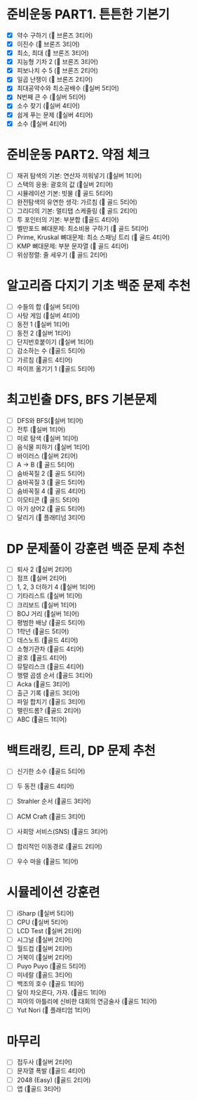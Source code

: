 # 준비운동 PART1. 튼튼한 기본기

- [x] 약수 구하기 (🥉 브론즈 3티어)
- [x] 이진수 (🥉 브론즈 3티어)
- [x] 최소, 최대 (🥉 브론즈 3티어)
- [x] 지능형 기차 2 (🥉 브론즈 3티어)
- [x] 피보나치 수 5 (🥉 브론즈 2티어)
- [x] 일곱 난쟁이 (🥉 브론즈 2티어)
- [x] 최대공약수와 최소공배수 (🥈실버 5티어)
- [x] N번째 큰 수 (🥈실버 5티어)
- [x] 소수 찾기 (🥈실버 4티어)
- [x] 쉽게 푸는 문제 (🥈실버 4티어)
- [x] 소수 (🥈실버 4티어)

# 준비운동 PART2. 약점 체크

- [ ] 재귀 탐색의 기본: 연산자 끼워넣기 (🥈실버 1티어)
- [ ] 스택의 응용: 괄호의 값 (🥈실버 2티어)
- [ ] 시뮬레이션 기본: 빗물 (🥇 골드 5티어)
- [ ] 완전탐색의 유연한 생각: 가르침 (🥇 골드 5티어)
- [ ] 그리디의 기본: 멀티탭 스케줄링 (🥇 골드 2티어)
- [ ] 투 포인터의 기본: 부분합 (🥇골드 4티어)
- [ ] 벨만포드 뼈대문제: 최소비용 구하기 (🥇 골드 5티어)
- [ ] Prime, Kruskal 뼈대문제: 최소 스패닝 트리 (🥇 골드 4티어)
- [ ] KMP 뼈대문제: 부분 문자열 (🥇 골드 4티어)
- [ ] 위상정렬: 줄 세우기 (🥇 골드 2티어)

# 알고리즘 다지기 기초 백준 문제 추천

- [ ] 수들의 합 (🥈실버 5티어)
- [ ] 사탕 게임 (🥈실버 4티어)
- [ ] 동전 1 (🥈실버 1티어)
- [ ] 동전 2 (🥈실버 1티어)
- [ ] 단지번호붙이기 (🥈실버 1티어)
- [ ] 감소하는 수 (🥇골드 5티어)
- [ ] 가르침 (🥇골드 4티어)
- [ ] 파이프 옮기기 1 (🥇골드 5티어)

# 최고빈출 DFS, BFS 기본문제

- [ ] DFS와 BFS(🥈실버 1티어)
- [ ] 전투 (🥈실버 1티어)
- [ ] 미로 탐색 (🥈실버 1티어)
- [ ] 음식물 피하기 (🥈실버 1티어)
- [ ] 바이러스 (🥈실버 2티어)
- [ ] A → B (🥇 골드 5티어)
- [ ] 숨바꼭질 2 (🥇 골드 5티어)
- [ ] 숨바꼭질 3 (🥇 골드 5티어)
- [ ] 숨바꼭질 4 (🥇 골드 4티어)
- [ ] 이모티콘 (🥇 골드 5티어)
- [ ] 아기 상어2 (🥇 골드 5티어)
- [ ] 달리기 (🏅 플래티넘 3티어)

# DP 문제풀이 강훈련 백준 문제 추천

- [ ] 퇴사 2 (🥈실버 2티어)
- [ ] 점프 (🥈실버 2티어)
- [ ] 1, 2, 3 더하기 4 (🥈실버 1티어)
- [ ] 기타리스트 (🥈실버 1티어)
- [ ] 크리보드 (🥈실버 1티어)
- [ ] BOJ 거리 (🥈실버 1티어)
- [ ] 평범한 배낭 (🥇골드 5티어)
- [ ] 1학년 (🥇골드 5티어)
- [ ] 데스노트 (🥇골드 4티어)
- [ ] 소형기관차 (🥇골드 4티어)
- [ ] 괄호 (🥇골드 4티어)
- [ ] 뮤탈리스크 (🥇골드 4티어)
- [ ] 행렬 곱셈 순서 (🥇골드 3티어)
- [ ] Acka (🥇골드 3티어)
- [ ] 출근 기록 (🥇골드 3티어)
- [ ] 파일 합치기 (🥇골드 3티어)
- [ ] 팰린드롬? (🥇골드 2티어)
- [ ] ABC (🥇골드 1티어)

# 백트래킹, 트리, DP 문제 추천

- [ ] 신기한 소수 (🥇골드 5티어)
- [ ] 두 동전 (🥇골드 4티어)
- [ ] Strahler 순서 (🥇골드 3티어)
- [ ] ACM Craft (🥇골드 3티어)
- [ ] 사회망 서비스(SNS) (🥇골드 3티어)
- [ ] 합리적인 이동경로 (🥇골드 2티어)
- [ ] 우수 마을 (🥇골드 1티어)


# 시뮬레이션 강훈련

- [ ] iSharp (🥈실버 5티어)
- [ ] CPU (🥈실버 5티어)
- [ ] LCD Test (🥈실버 2티어)
- [ ] 시그널 (🥈실버 2티어)
- [ ] 월드컵 (🥈실버 2티어)
- [ ] 거북이 (🥈실버 2티어)
- [ ] Puyo Puyo (🥇골드 5티어)
- [ ] 미네랄 (🥇골드 3티어)
- [ ] 백조의 호수 (🥇골드 1티어)
- [ ] 달이 차오른다, 가자. (🥇골드 1티어)
- [ ] 피아의 아틀리에 신비한 대회의 연금술사 (🥇골드 1티어)
- [ ] Yut Nori (🏅 플래티엄 1티어)

# 마무리

- [ ] 접두사 (🥈실버 2티어)
- [ ] 문자열 폭발 (🥇골드 4티어)
- [ ] 2048 (Easy) (🥇골드 2티어)
- [ ] 앱 (🥇골드 3티어)
